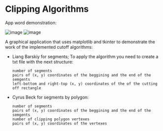 # Clipping Algorithms
App word demonstration:

![image](https://github.com/AllerleiMal/ClippingAlgos/assets/76661587/3757a76f-ef8a-43a5-aa1f-f19530a97fb2)
![image](https://github.com/AllerleiMal/ClippingAlgos/assets/76661587/f21c15ed-0f53-4de5-9563-0dae8cfe467f)

A graphical application that uses matplotlib and tkinter to demonstrate the work of the implemented cutoff algorithms:
 - Liang Barskiy for segments;
   To apply the algorithm you need to create a txt file with the next structure:
   ```
   number of segments
   pairs of (x, y) coordinates of the beggining and the end of the semgents
   left-bottom and right-top (x, y) coordinates of the of the cutting off rectangle
   ```
 - Cyrus Beck for segments by polygon:
   ```
   number of segments
   pairs of (x, y) coordinates of the beggining and the end of the semgents
   number of clipping polygon vertexes
   pairs of (x, y) coordinates of the vertexes
   ```
